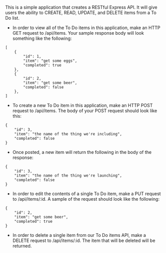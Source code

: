 This is a simple application that creates a RESTful Express API. It will give users the ability to CREATE, READ, UPDATE, and DELETE items from a To Do list.
- In order to view all of the To Do items in this application, make an HTTP GET request to /api/items. Your sample response body will look something like the following:
```
[
    {
        "id": 1,
        "item": "get some eggs",
        "completed": true
    },
    {
        "id": 2,
        "item": "get some beer",
        "completed": false
    },
]
```
- To create a new To Do item in this application, make an HTTP POST request to /api/items. The body of your POST request should look like this:
```
{
    "id": 3,
    "item": "the name of the thing we're including",
    "completed": false
}
```
- Once posted, a new item will return the following in the body of the response:
```
{
	"id": 3,
	"item": "the name of the thing we're launching",
	"completed": false
}
```
- In order to edit the contents of a single To Do item, make a PUT request to /api/items/:id. A sample of the request should look like the following:
```
{
	"id": 2,
	"item": "get some beer",
	"completed": true
}
```
- In order to delete a single item from our To Do items API, make a DELETE request to /api/items/:id. The item that will be deleted will be returned.